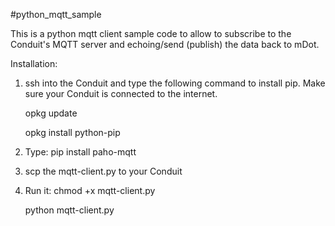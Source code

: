 #python_mqtt_sample

This is a python mqtt client sample code to allow to subscribe to the Conduit's MQTT server and echoing/send (publish) the data back to mDot.

Installation:

1. ssh into the Conduit and type the following command to install pip. Make sure your Conduit is connected to the internet.
   
   opkg update

   opkg install python-pip

2. Type: pip install paho-mqtt

3. scp the mqtt-client.py to your Conduit

4. Run it: chmod +x mqtt-client.py

   python mqtt-client.py

 
